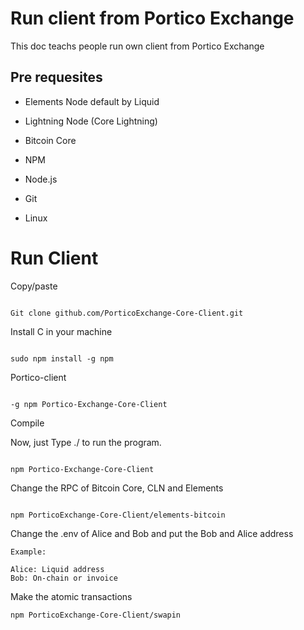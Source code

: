 # Run client from Portico Exchange

This doc teachs people run own client from Portico Exchange

## Pre requesites 

- Elements Node default by Liquid

- Lightning Node (Core Lightning)

-  Bitcoin Core

- NPM

- Node.js

- Git

- Linux

# Run Client

Copy/paste
````

Git clone github.com/PorticoExchange-Core-Client.git
````

Install C in your machine

````

sudo npm install -g npm
````

Portico-client
````

-g npm Portico-Exchange-Core-Client 
````

Compile

Now, just Type ./<output name> to run the program.
````

npm Portico-Exchange-Core-Client
````

Change the RPC of Bitcoin Core, CLN and Elements

````

npm PorticoExchange-Core-Client/elements-bitcoin

````

Change the .env of Alice and Bob and put the Bob and Alice address 
  ````
Example: 

Alice: Liquid address
Bob: On-chain or invoice
````
Make the atomic transactions
````
npm PorticoExchange-Core-Client/swapin
````
